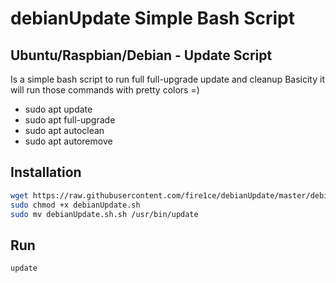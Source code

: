 # debianUpdate Simple Bash Script

## Ubuntu/Raspbian/Debian - Update Script

Is a simple bash script to run full full-upgrade update and cleanup
Basicity it will run those commands with pretty colors =)

* sudo apt update
* sudo apt full-upgrade
* sudo apt autoclean
* sudo apt autoremove

## Installation

```bash
wget https://raw.githubusercontent.com/fire1ce/debianUpdate/master/debianUpdate.sh
sudo chmod +x debianUpdate.sh
sudo mv debianUpdate.sh.sh /usr/bin/update
```

## Run

```bash
update
```
